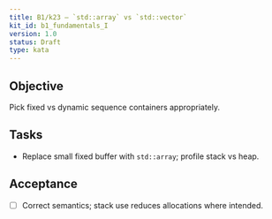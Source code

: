 ```yaml
---
title: B1/k23 — `std::array` vs `std::vector`
kit_id: b1_fundamentals_I
version: 1.0
status: Draft
type: kata
---
```

## Objective
Pick fixed vs dynamic sequence containers appropriately.
## Tasks
- Replace small fixed buffer with `std::array`; profile stack vs heap.
## Acceptance
- [ ] Correct semantics; stack use reduces allocations where intended.